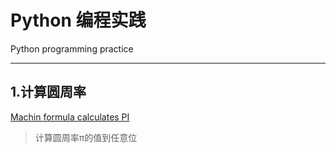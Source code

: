 # Python 编程实践
Python programming practice

----------
## 1.计算圆周率
[Machin formula calculates PI][1]

> 计算圆周率π的值到任意位


  [1]: https://github.com/scriptgeeker/python-demo/tree/master/CalculatePI